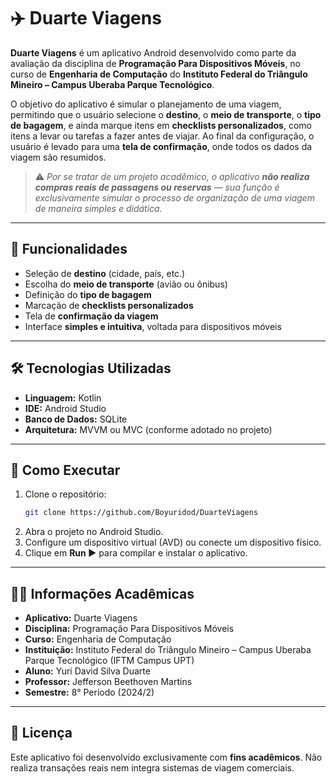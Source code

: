 # ✈️ Duarte Viagens

**Duarte Viagens** é um aplicativo Android desenvolvido como parte da avaliação da disciplina de **Programação Para Dispositivos Móveis**, no curso de **Engenharia de Computação** do **Instituto Federal do Triângulo Mineiro – Campus Uberaba Parque Tecnológico**.

O objetivo do aplicativo é simular o planejamento de uma viagem, permitindo que o usuário selecione o **destino**, o **meio de transporte**, o **tipo de bagagem**, e ainda marque itens em **checklists personalizados**, como itens a levar ou tarefas a fazer antes de viajar. Ao final da configuração, o usuário é levado para uma **tela de confirmação**, onde todos os dados da viagem são resumidos.

> ⚠️ *Por se tratar de um projeto acadêmico, o aplicativo **não realiza compras reais de passagens ou reservas** — sua função é exclusivamente simular o processo de organização de uma viagem de maneira simples e didática.*

---

## 🚀 Funcionalidades

- Seleção de **destino** (cidade, país, etc.)
- Escolha do **meio de transporte** (avião ou ônibus)
- Definição do **tipo de bagagem**
- Marcação de **checklists personalizados**
- Tela de **confirmação da viagem**
- Interface **simples e intuitiva**, voltada para dispositivos móveis

---

## 🛠️ Tecnologias Utilizadas

- **Linguagem:** Kotlin  
- **IDE:** Android Studio  
- **Banco de Dados:** SQLite 
- **Arquitetura:** MVVM ou MVC (conforme adotado no projeto)

---

## 🧪 Como Executar

1. Clone o repositório:
   ```bash
   git clone https://github.com/Boyuridod/DuarteViagens
2. Abra o projeto no Android Studio.
3. Configure um dispositivo virtual (AVD) ou conecte um dispositivo físico.
4. Clique em **Run ▶️** para compilar e instalar o aplicativo.

---

## 👨‍🎓 Informações Acadêmicas

* **Aplicativo:** Duarte Viagens
* **Disciplina:** Programação Para Dispositivos Móveis
* **Curso:** Engenharia de Computação
* **Instituição:** Instituto Federal do Triângulo Mineiro – Campus Uberaba Parque Tecnológico (IFTM Campus UPT)
* **Aluno:** Yuri David Silva Duarte
* **Professor:** Jefferson Beethoven Martins
* **Semestre:** 8° Período (2024/2)

---

## 📄 Licença

Este aplicativo foi desenvolvido exclusivamente com **fins acadêmicos**.
Não realiza transações reais nem integra sistemas de viagem comerciais.
